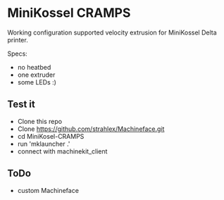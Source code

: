 # MiniKossel CRAMPS    
Working configuration supported velocity extrusion for MiniKossel Delta printer.

Specs:
   - no heatbed
   - one extruder
   - some LEDs :)

## Test it

  - Clone this repo
  - Clone https://github.com/strahlex/Machineface.git
  - cd MiniKosel-CRAMPS
  - run 'mklauncher .'
  - connect with machinekit_client

## ToDo

  - custom Machineface
